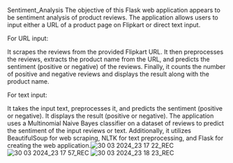  Sentiment_Analysis
The objective of this Flask web application appears to be sentiment analysis of product reviews. The application allows users to input either a URL of a product page on Flipkart or direct text input.

For URL input:

It scrapes the reviews from the provided Flipkart URL.
It then preprocesses the reviews, extracts the product name from the URL, and predicts the sentiment (positive or negative) of the reviews.
Finally, it counts the number of positive and negative reviews and displays the result along with the product name.

For text input:

It takes the input text, preprocesses it, and predicts the sentiment (positive or negative).
It displays the result (positive or negative).
The application uses a Multinomial Naive Bayes classifier on a dataset of reviews to predict the sentiment of the input reviews or text. Additionally, it utilizes BeautifulSoup for web scraping, NLTK for text preprocessing, and Flask for creating the web application.![30 03 2024_23 17 22_REC](https://github.com/gdhivya2302/Sentiment_Analysis/assets/92502553/4c9a578a-a450-4bea-b31f-e0bd7cdb44da)
![30 03 2024_23 17 57_REC](https://github.com/gdhivya2302/Sentiment_Analysis/assets/92502553/81962bba-cd98-4b32-8c54-98952a889ca2)
![30 03 2024_23 18 23_REC](https://github.com/gdhivya2302/Sentiment_Analysis/assets/92502553/16d9a466-f2c4-4680-af23-bebd8fbb9492)
